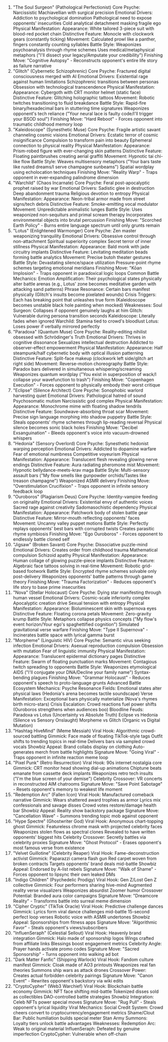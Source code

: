 1. "The Soul Surgeon" (Pathological Perfectionist)
Core Psyche: Narcissistic Machiavellian with surgical precision
Emotional Drivers:
Addiction to psychological domination
Pathological need to expose opponents' insecurities
Cold analytical detachment masking fragile ego
Physical Manifestation:
Appearance: White tailored 3-piece suit with blood-red pocket chain
Distinctive Feature: Monocle with clockwork gears (constantly ticking)
Movement: Calculated prowl like a panther, fingers constantly counting syllables
Battle Style:
Weaponizes psychoanalysis through rhyme schemes
Uses medical/metaphysical metaphors ("I'll dissect your legacy/Amputate your credibility")
Finishing Move: "Cognitive Autopsy" - Reconstructs opponent's entire life story as failure narrative
2. "Glitch" (Cybernetic Schizophrenic)
Core Psyche: Fractured digital consciousness merged with AI
Emotional Drivers:
Existential rage against human limitations
Schizophrenic transitions between personas
Obsession with technological transcendence
Physical Manifestation:
Appearance: Cybergoth with CRT monitor helmet (static face)
Distinctive Feature: Glitching holographic tattoos
Movement: Robotic twitches transitioning to fluid breakdance
Battle Style:
Rapid-fire binary/hexadecimal bars in stuttering time signatures
Weaponizes opponent's tech reliance ("Your neural lace is faulty code/I'll trigger your BSOD soul")
Finishing Move: "Hard Reboot" - Forces opponent into traumatic childhood memory loop
3. "Kaleidoscope" (Synesthetic Muse)
Core Psyche: Fragile artistic savant channeling cosmic visions
Emotional Drivers:
Ecstatic terror of cosmic insignificance
Compulsion to transform pain into beauty
Ephemeral connection to physical reality
Physical Manifestation:
Appearance: Prism-robed figure with ever-changing skin patterns
Distinctive Feature: Floating paintbrushes creating aerial graffiti
Movement: Hypnotic tai chi-like flow
Battle Style:
Weaves multisensory metaphors ("Your bars taste like rusted dreams/I serve champagne sunbeams")
Spatial wordplay using echolocation techniques
Finishing Move: "Reality Warp" - Traps opponent in ever-expanding palindrome dimension
4. "Warchild" (Chaos Incarnate)
Core Psyche: Feral post-apocalyptic prophet raised by war
Emotional Drivers:
Sadistic glee in destruction
Deep abandonment trauma
Religious devotion to entropy
Physical Manifestation:
Appearance: Neon-tribal armor made from street signs/tech debris
Distinctive Feature: Smoke-emitting vocal modulator
Movement: Unpredictable animalistic lunges
Battle Style:
Uses weaponized non-sequiturs and primal scream therapy
Incorporates environmental objects into brutal percussion
Finishing Move: "Scorched Earth Policy" - Burns entire language spectrum until only grunts remain
5. "Lotus" (Enlightened Warmonger)
Core Psyche: Zen master weaponizing tranquility
Emotional Drivers:
Obsessive control through non-attachment
Spiritual superiority complex
Secret terror of inner stillness
Physical Manifestation:
Appearance: Bald monk with jade circuitry implants
Distinctive Feature: Levitating meditation beads forming battle analytics
Movement: Precise butoh theater gestures
Battle Style:
Devastating silence/space utilization
Pressure-point rhyme schemes targeting emotional meridians
Finishing Move: "Kōan Implosion" - Traps opponent in paradoxical logic loops
Common Battle Mechanics:
Emotion Amplification: Their psychological states physically alter battle arenas (e.g., Lotus' zone becomes meditative garden with attacking sand patterns)
Phrase Resonance: Certain bars manifest physically (Glitch's insults become pixelated wounds)
Crisis Triggers: Each has breaking point that unleashes true form (Kaleidoscope becomes unstable black hole painting when mocked)
Weaknesses:
Soul Surgeon: Collapses if opponent genuinely laughs at him
Glitch: Vulnerable during persona transition seconds
Kaleidoscope: Literally fades when ignored
Warchild: Stamina tied to crowd's bloodlust
Lotus: Loses power if verbally mirrored perfectly
6. "Paradoxa" (Quantum Muse)
Core Psyche: Reality-editing nihilist obsessed with Schrödinger's Truth
Emotional Drivers:
Thrives in cognitive dissonance
Sexualizes intellectual destruction
Addicted to observer-effect empowerment
Physical Manifestation:
Appearance: Half steampunk/half cybernetic body with optical illusion patterning
Distinctive Feature: Split-face makeup (clockwork left side/glitch art right side)
Movement: Reverse-motion choreography
Battle Style:
Paradox bars delivered in simultaneous whispering/screaming
Weaponizes quantum wordplay ("You exist in superposition of wack/I collapse your wavefunction to trash")
Finishing Move: "Copenhagen Execution" - Forces opponent to physically embody their worst critique
7. "Eclipse" (Silence Architect)
Core Psyche: Sonophobic warlord harvesting quiet
Emotional Drivers:
Pathological hatred of sound
Psychosomatic mutism
Narcissistic god complex
Physical Manifestation:
Appearance: Monochrome mime with floating shadow tendrils
Distinctive Feature: Soundwave-absorbing throat scar
Movement: Precise sign language morphing into shadow puppetry
Battle Style:
Steals opponents' rhyme schemes through lip-reading reversal
Physical silence becomes sonic black holes
Finishing Move: "Decibel Exsanguination" - Bleeds opponent's voice into vacuum-drowned whispers
8. "Hedonia" (Sensory Overlord)
Core Psyche: Synesthetic hedonist warping perception
Emotional Drivers:
Addicted to dopamine warfare
Fear of emotional numbness
Competitive voyeurism
Physical Manifestation:
Appearance: Translucent flesh revealing glowing nerve endings
Distinctive Feature: Aura radiating pheromone mist
Movement: Hypnotic bellydance-meets-krav maga
Battle Style:
Multi-sensory assault bars ("My flow smells like gunpowder orchids/Tastes like treason champagne")
Weaponized ASMR delivery
Finishing Move: "Overstimulation Crucifixion" - Traps opponent in infinite sensory feedback loop
9. "Ouroboros" (Plagiarism Deus)
Core Psyche: Identity-vampire feeding on originality
Emotional Drivers:
Existential envy of authentic voices
Sacred rage against creativity
Sadomasochistic dependency
Physical Manifestation:
Appearance: Patchwork body of stolen battle gear
Distinctive Feature: Mirror-mouth reflecting opponents' faces
Movement: Uncanny valley puppet motions
Battle Style:
Perfectly replays opponents' best bars with corrupted twists
Creates parasitic rhyme symbiosis
Finishing Move: "Ego Ouroboros" - Forces opponent to endlessly battle cloned self
10. "Jigsaw" (Broken Savant)
Core Psyche: Dissociative puzzle-mind
Emotional Drivers:
Creates order from childhood trauma
Mathematical compulsion
Schizoid apathy
Physical Manifestation:
Appearance: Human collage of glowing puzzle-piece implants
Distinctive Feature: Algebraic face tattoos solving in real-time
Movement: Robotic grid-based footwork
Battle Style:
Encrypted rhyme schemes solvable only post-delivery
Weaponizes opponents' battle patterns through game theory
Finishing Move: "Trauma Factorization" - Reduces opponent's life story to base prime insecurities
11. "Nova" (Stellar Holocaust)
Core Psyche: Dying star manifesting through human vessel
Emotional Drivers:
Cosmic-scale inferiority complex
Apocalyptic creation drive
Sexual tension with entropy
Physical Manifestation:
Appearance: Bioluminescent skin with supernova eyes
Distinctive Feature: Floating corona petals
Movement: Zero-gravity krump
Battle Style:
Metaphors collapse physics concepts ("My flow's event horizon/Your ego's spaghettified cognition")
Simulated gravitational verse warfare
Finishing Move: "Type II Supernova" - Incinerates battle space with lyrical gamma burst
12. "Morpheme" (Linguistic HIV)
Core Psyche: Semantic virus seeking infection
Emotional Drivers:
Asexual reproduction compulsion
Obsession with mutation
Fear of linguistic immunity
Physical Manifestation:
Appearance: Translucent epidermal dictionary pages
Distinctive Feature: Swarm of floating punctuation marks
Movement: Contagious twitch spreading to opponents
Battle Style:
Weaponizes etymological AIDS ("I'll conjugate your DNA/Decline your family name")
Syntax-bending plagues
Finishing Move: "Grammar Holocaust" - Reduces opponent's speech to proto-language grunts
Advanced Battle Ecosystem Mechanics:
Psyche Resonance Fields: Emotional states alter physical laws (Hedonia's arena becomes tactile soundscape)
Verse Manifestation: Exceptional bars physically materialize (Nova's rhymes birth micro-stars)
Crisis Escalation: Crowd reactions fuel power shifts (Ouroboros strengthens when audiences boo)
Bloodline Feuds:
Paradoxa vs Lotus (Uncertainty vs Absolute Truth)
Eclipse vs Hedonia (Silence vs Sensory Onslaught)
Morpheme vs Glitch (Organic vs Digital Mutation)
1. "Hashtag HiveMind" (Meme Messiah)
Viral Hook: Algorithmic crowd-sourced battling
Gimmick:
Face made of floating TikTok-style tags
Outfit shifts to trending topics in real-time
Delivers bars via sampled crowd vocals
Showbiz Appeal:
Brand collabs display on clothing
Auto-generates merch from battle highlights
Signature Move: "Going Viral" - Traps opponent in infinite reaction meme loop
2. "Pixel Punk" (Retro Resurrection)
Viral Hook: 90s internet nostalgia core
Gimmick:
CRT monitor head showing dial-up animations
Chiptune beats emanate from cassette deck implants
Weaponizes retro tech insults ("I'm the blue screen of your demise")
Celebrity Crossover:
VR concerts in reconstructed AIM chatrooms
Signature Move: "Save Point Sabotage" - Resets opponent's memory to weakest life moment
3. "Redemption Arc" (Fallen Icon)
Viral Hook: Manufactured comeback narrative
Gimmick:
Wears shattered award trophies as armor
Lyrics mix confessionals and savage disses
Crowd votes restore/damage health bar
Showbiz Appeal:
Reality show backstory package
Signature Move: "Cancellation Wave" - Summons trending topic mob against opponent
4. "Hype Spectre" (Ghostwriter God)
Viral Hook: Anonymous chart-topping ghost
Gimmick:
Featureless chrome mask with projected celebrity faces
Weaponizes stolen flows as spectral clones
Revealed to have written opponents' biggest hits
Celebrity Crossover:
Secretly battles via celebrity proxies
Signature Move: "Ghost Protocol" - Erases opponent's most famous verse from existence
5. "Velvet Guillotine" (Celebrity Reaper)
Viral Hook: Fame-deconstruction activist
Gimmick:
Paparazzi camera flash gun
Red carpet woven from broken contracts
Targets opponents' brand deals mid-battle
Showbiz Appeal:
Endorsed by A-list rebels
Signature Move: "Walk of Shame" - Forces opponent to lipsync their own leaked DMs
6. "Indigo Children" (Psychedelic Prodigy)
Viral Hook: Gen Z/Lost Gen Z collective
Gimmick:
Four performers sharing hive-mind
Augmented reality verse visualizers
Weaponizes absurdist Zoomer humor
Crossover Potential:
Branded aura color campaigns
Signature Move: "Dreamcore Reality" - Transforms battle into surreal meme dimension
7. "Cipher Cryptic" (TikTok Oracle)
Viral Hook: Predictive challenge dances
Gimmick:
Lyrics form viral dance challenges mid-battle
15-second perfect loop verses
Robotic voice with ASMR undertones
Showbiz Appeal:
Sponsorships from fitness apps
Signature Move: "Algorithmic Favor" - Steals opponent's views/subscribers
8. "InfluenSeraph" (Celestial Sellout)
Viral Hook: Heavenly brand integration
Gimmick:
Halo made of sponsorship logos
Wings crafted from affiliate links
Blessings boost engagement metrics
Celebrity Angle:
Prayer hands activate promo codes
Signature Move: "Sacred Sponsorship" - Turns opponent into walking ad bot
9. "Dark Matter Fanfic" (Shipping Warlock)
Viral Hook: Fandom culture manifest
Gimmick:
Cloak made of AO3 printouts
Weaponizes real fan theories
Summons ship wars as attack drones
Crossover Power:
Creates actual forbidden celebrity pairings
Signature Move: "Canon Event" - Rewrites opponent's backstory via wiki edits
10. "CryptoCypher" (Web3 Warchief)
Viral Hook: Blockchain battle economy
Gimmick:
NFT face shifting mid-battle
Tokenized disses sold as collectibles
DAO-controlled battle strategies
Showbiz Integration:
Celeb NFTs power special moves
Signature Move: "Rug Pull" - Steals opponent's lyrical liquidity
Viral Mechanics:
Social Credit System: Crowd cheers convert to cryptocurrency/engagement metrics
Shame/Clout Bar: Public humiliation builds special meter
Stan Army Summons: Loyalty tiers unlock battle advantages
Weaknesses:
Redemption Arc: Weak to original material
InfluenSeraph: Defeated by genuine imperfection
CryptoCypher: Vulnerable when off-chain